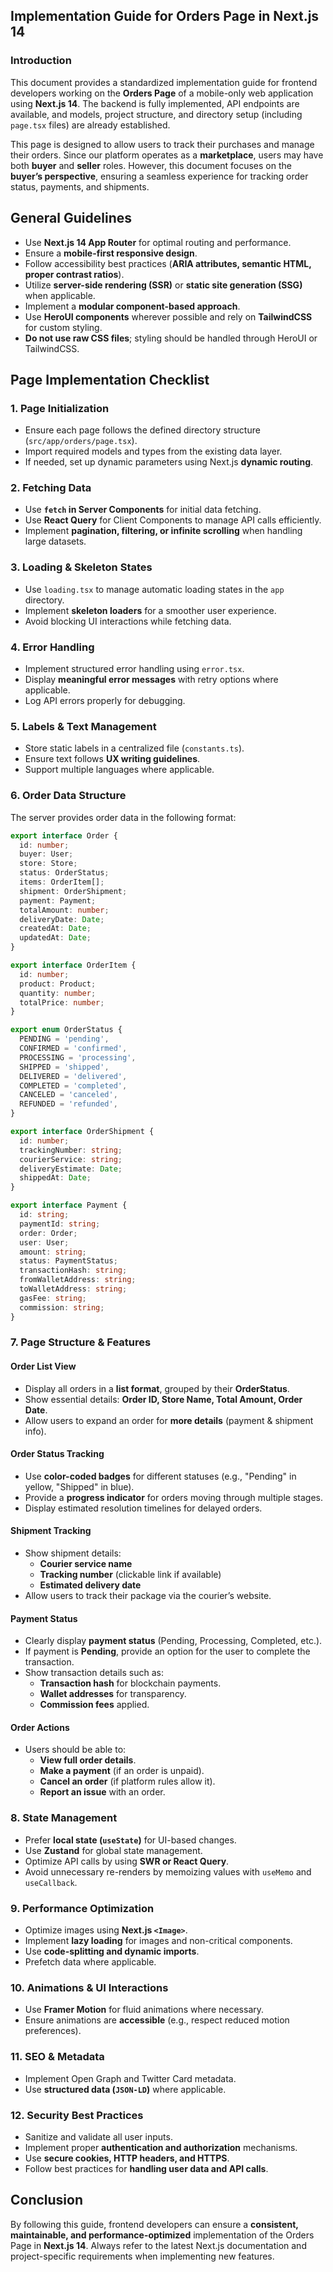 ## **Implementation Guide for Orders Page in Next.js 14**

### **Introduction**

This document provides a standardized implementation guide for frontend developers working on the **Orders Page** of a
mobile-only web application using **Next.js 14**. The backend is fully implemented, API endpoints are available, and
models, project structure, and directory setup (including `page.tsx` files) are already established.

This page is designed to allow users to track their purchases and manage their orders. Since our platform operates as a
**marketplace**, users may have both **buyer** and **seller** roles. However, this document focuses on the **buyer’s
perspective**, ensuring a seamless experience for tracking order status, payments, and shipments.

## **General Guidelines**

- Use **Next.js 14 App Router** for optimal routing and performance.
- Ensure a **mobile-first responsive design**.
- Follow accessibility best practices (**ARIA attributes, semantic HTML, proper contrast ratios**).
- Utilize **server-side rendering (SSR)** or **static site generation (SSG)** when applicable.
- Implement a **modular component-based approach**.
- Use **HeroUI components** wherever possible and rely on **TailwindCSS** for custom styling.
- **Do not use raw CSS files**; styling should be handled through HeroUI or TailwindCSS.

## **Page Implementation Checklist**

### **1. Page Initialization**

- Ensure each page follows the defined directory structure (`src/app/orders/page.tsx`).
- Import required models and types from the existing data layer.
- If needed, set up dynamic parameters using Next.js **dynamic routing**.

### **2. Fetching Data**

- Use **`fetch` in Server Components** for initial data fetching.
- Use **React Query** for Client Components to manage API calls efficiently.
- Implement **pagination, filtering, or infinite scrolling** when handling large datasets.

### **3. Loading & Skeleton States**

- Use `loading.tsx` to manage automatic loading states in the `app` directory.
- Implement **skeleton loaders** for a smoother user experience.
- Avoid blocking UI interactions while fetching data.

### **4. Error Handling**

- Implement structured error handling using `error.tsx`.
- Display **meaningful error messages** with retry options where applicable.
- Log API errors properly for debugging.

### **5. Labels & Text Management**

- Store static labels in a centralized file (`constants.ts`).
- Ensure text follows **UX writing guidelines**.
- Support multiple languages where applicable.

### **6. Order Data Structure**

The server provides order data in the following format:

```ts
export interface Order {
  id: number;
  buyer: User;
  store: Store;
  status: OrderStatus;
  items: OrderItem[];
  shipment: OrderShipment;
  payment: Payment;
  totalAmount: number;
  deliveryDate: Date;
  createdAt: Date;
  updatedAt: Date;
}

export interface OrderItem {
  id: number;
  product: Product;
  quantity: number;
  totalPrice: number;
}

export enum OrderStatus {
  PENDING = 'pending',
  CONFIRMED = 'confirmed',
  PROCESSING = 'processing',
  SHIPPED = 'shipped',
  DELIVERED = 'delivered',
  COMPLETED = 'completed',
  CANCELED = 'canceled',
  REFUNDED = 'refunded',
}

export interface OrderShipment {
  id: number;
  trackingNumber: string;
  courierService: string;
  deliveryEstimate: Date;
  shippedAt: Date;
}

export interface Payment {
  id: string;
  paymentId: string;
  order: Order;
  user: User;
  amount: string;
  status: PaymentStatus;
  transactionHash: string;
  fromWalletAddress: string;
  toWalletAddress: string;
  gasFee: string;
  commission: string;
}
```

### **7. Page Structure & Features**

#### **Order List View**

- Display all orders in a **list format**, grouped by their **OrderStatus**.
- Show essential details: **Order ID, Store Name, Total Amount, Order Date**.
- Allow users to expand an order for **more details** (payment & shipment info).

#### **Order Status Tracking**

- Use **color-coded badges** for different statuses (e.g., "Pending" in yellow, "Shipped" in blue).
- Provide a **progress indicator** for orders moving through multiple stages.
- Display estimated resolution timelines for delayed orders.

#### **Shipment Tracking**

- Show shipment details:
    - **Courier service name**
    - **Tracking number** (clickable link if available)
    - **Estimated delivery date**
- Allow users to track their package via the courier’s website.

#### **Payment Status**

- Clearly display **payment status** (Pending, Processing, Completed, etc.).
- If payment is **Pending**, provide an option for the user to complete the transaction.
- Show transaction details such as:
    - **Transaction hash** for blockchain payments.
    - **Wallet addresses** for transparency.
    - **Commission fees** applied.

#### **Order Actions**

- Users should be able to:
    - **View full order details**.
    - **Make a payment** (if an order is unpaid).
    - **Cancel an order** (if platform rules allow it).
    - **Report an issue** with an order.

### **8. State Management**

- Prefer **local state (`useState`)** for UI-based changes.
- Use **Zustand** for global state management.
- Optimize API calls by using **SWR or React Query**.
- Avoid unnecessary re-renders by memoizing values with `useMemo` and `useCallback`.

### **9. Performance Optimization**

- Optimize images using **Next.js `<Image>`**.
- Implement **lazy loading** for images and non-critical components.
- Use **code-splitting and dynamic imports**.
- Prefetch data where applicable.

### **10. Animations & UI Interactions**

- Use **Framer Motion** for fluid animations where necessary.
- Ensure animations are **accessible** (e.g., respect reduced motion preferences).

### **11. SEO & Metadata**

- Implement Open Graph and Twitter Card metadata.
- Use **structured data (`JSON-LD`)** where applicable.

### **12. Security Best Practices**

- Sanitize and validate all user inputs.
- Implement proper **authentication and authorization** mechanisms.
- Use **secure cookies, HTTP headers, and HTTPS**.
- Follow best practices for **handling user data and API calls**.

## **Conclusion**

By following this guide, frontend developers can ensure a **consistent, maintainable, and performance-optimized**
implementation of the Orders Page in **Next.js 14**. Always refer to the latest Next.js documentation and
project-specific requirements when implementing new features.

